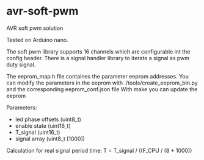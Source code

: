 # avr-soft-pwm
AVR soft pwm solution

Tested on Arduino nano.

The soft pwm library supports 16 channels which are configurable int the config header.
There is a signal handler library to iterate a signal as pwm duty signal.

The eeprom_map.h file containes the parameter eeprom addresses.
You can modify the parameters in the eeprom with ./tools/create_eeprom_bin.py and the corresponding eeprom_conf.json file
With make you can update the eeprom

Parameters:
- led phase offsets (uint8_t)
- enable state (uint16_t)
- T_signal (uint16_t)
- signal array (uint8_t [1000])

Calculation for real signal period time:
T = T_signal / ((F_CPU / (8 * 1000))

